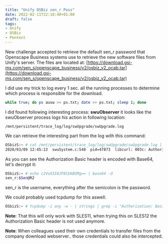```yaml
---
title: "Unify OSBiz sen_r Pass"
date: 2022-02-11T22:18:40+01:00
draft: false
tags:
- Unify
- OSBiz
- Pentest
---
```


New challenge accepted to retrieve the default sen_r password that Openscape Business systems use to retrieve the new software files from Unify's server. The files are located at:
[https://download.gsi-ms.com/sen_s/openscape_business/v2/osbiz_v2_ocab.tar](https://download.gsi-ms.com/sen_s/openscape_business/v2/osbiz_v2_ocab.tar)

I did use my trick to log every 1 sec. all the running processes to determine which process is responsible for the download.
```bash
while true; do ps auxw >> ps.txt; date >> ps.txt; sleep 1; done
```
I did found following interesting process: **swuObserver** it looks like the swuObserver process logs his action in following location:
```
/mnt/persistent/trace_log/log/swUpgrade/swUpgrade.log
```

We can retrieve the interesting part from the log with this command:
```bash
OSbizS:~ # cat /mnt/persistent/trace_log/log/swUpgrade/swUpgrade.log | grep "Author"
2020/03/09 12:45:13  swuSystem.c:548  pid=47873  libcurl: 003c: Authorization: Basic c2VuX3I6JFNlbkBSMg==
```

As you can see the Authorization Basic header is encoded with Base64, let's decrypt it:
```bash
OSbizS:~ # echo c2VuX3I6JFNlbkBSMg== | base64 -d
sen_r:$Sen@R2
```
sen_r is the username, everything after the semicolon is the password.

We could probably used tcpdump for this aswell:
```bash
OSbizS:~ # tcpdump -i any -w - | strings | grep -i "Authorization: Basic"
```

**Note**: That this will only work with SLES11, when trying this on SLES12 the Authorization Basic header is not used anymore.

**Note**: When colleagues used their own credentials to transfer files from the company download webserver.. those credentials could also be intercepted.
